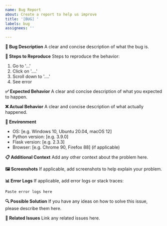 ```yaml
---
name: Bug Report
about: Create a report to help us improve
title: '[BUG] '
labels: bug
assignees: ''

---
```


**🐛 Bug Description**
A clear and concise description of what the bug is.

**🔄 Steps to Reproduce**
Steps to reproduce the behavior:
1. Go to '...'
2. Click on '....'
3. Scroll down to '....'
4. See error

**✅ Expected Behavior**
A clear and concise description of what you expected to happen.

**❌ Actual Behavior**
A clear and concise description of what actually happened.

**📱 Environment**
- OS: [e.g. Windows 10, Ubuntu 20.04, macOS 12]
- Python version: [e.g. 3.9.0]
- Flask version: [e.g. 2.3.3]
- Browser: [e.g. Chrome 90, Firefox 88] (if applicable)

**📋 Additional Context**
Add any other context about the problem here.

**🖼️ Screenshots**
If applicable, add screenshots to help explain your problem.

**📊 Error Logs**
If applicable, add error logs or stack traces:

```
Paste error logs here
```

**🔍 Possible Solution**
If you have any ideas on how to solve this issue, please describe them here.

**📝 Related Issues**
Link any related issues here.
